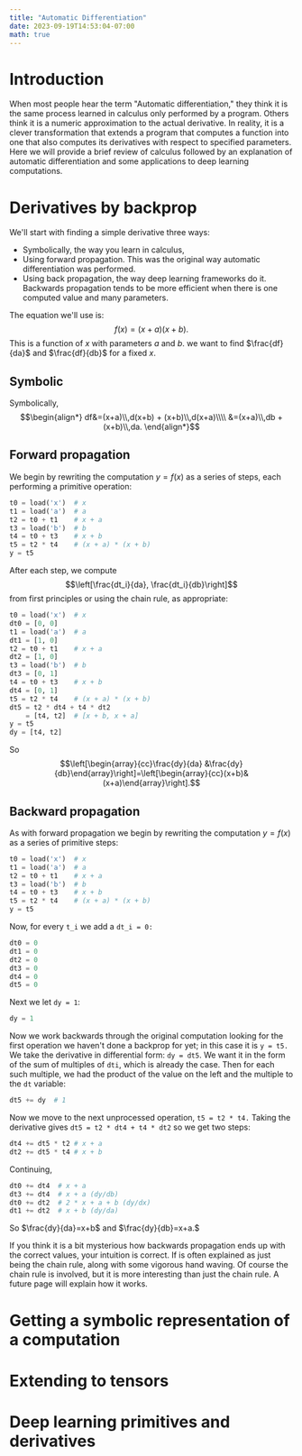 ```yaml
---
title: "Automatic Differentiation"
date: 2023-09-19T14:53:04-07:00
math: true
---
```

# Introduction

When most people hear the term "Automatic differentiation," they think it is the same process learned in calculus only performed by a program. Others think it is a numeric approximation to the actual derivative. In reality, it is a clever transformation that extends a program that computes a function into one that also computes its derivatives with respect to specified parameters. Here we will provide a brief review of calculus followed by an explanation of automatic differentiation and some applications to deep learning computations.

# Derivatives by backprop

We'll start with finding a simple derivative three ways:
 - Symbolically, the way you learn in calculus,
 - Using forward propagation. This was the original way automatic differentiation was performed.
 - Using back propagation, the way deep learning frameworks do it. Backwards propagation tends to be more efficient when there is one computed value and many parameters.

The equation we'll use is:
$$f(x)=(x+a)(x+b).$$
This is a function of $x$ with parameters $a$ and $b.$ we want to find $\frac{df}{da}$ and $\frac{df}{db}$ for a fixed $x$.

## Symbolic

Symbolically,
$$\begin{align*}
df&=(x+a)\\,d(x+b) + (x+b)\\,d(x+a)\\\\
&=(x+a)\\,db + (x+b)\\,da.
\end{align*}$$

## Forward propagation

We begin by rewriting the computation $y=f(x)$ as a series of steps, each performing a primitive operation:
```python
t0 = load('x')  # x
t1 = load('a')  # a
t2 = t0 + t1    # x + a
t3 = load('b')  # b
t4 = t0 + t3    # x + b
t5 = t2 * t4    # (x + a) * (x + b)
y = t5
```
After each step, we compute 
$$\left[\frac{dt_i}{da}, \frac{dt_i}{db}\right]$$
from first principles or using the chain rule, as appropriate:

```python
t0 = load('x')  # x
dt0 = [0, 0]    
t1 = load('a')  # a
dt1 = [1, 0]
t2 = t0 + t1    # x + a
dt2 = [1, 0]
t3 = load('b')  # b
dt3 = [0, 1]
t4 = t0 + t3    # x + b
dt4 = [0, 1]
t5 = t2 * t4    # (x + a) * (x + b)
dt5 = t2 * dt4 + t4 * dt2
    = [t4, t2]  # [x + b, x + a]
y = t5
dy = [t4, t2]
```
So 
$$\left[\begin{array}{cc}\frac{dy}{da} &\frac{dy}{db}\end{array}\right]=\left[\begin{array}{cc}(x+b)&(x+a)\end{array}\right].$$

## Backward propagation

As with forward propagation we begin by rewriting the computation $y=f(x)$ as a series of primitive steps:
```python
t0 = load('x')  # x
t1 = load('a')  # a
t2 = t0 + t1    # x + a
t3 = load('b')  # b
t4 = t0 + t3    # x + b
t5 = t2 * t4    # (x + a) * (x + b)
y = t5
```
Now, for every `t_i` we add a `dt_i = 0:`
```python
dt0 = 0
dt1 = 0
dt2 = 0
dt3 = 0
dt4 = 0
dt5 = 0
```
Next we let `dy = 1`:
```python
dy = 1
```
Now we work backwards through the original computation looking for the first operation we haven't done a backprop for yet; in this case it is `y = t5.` We take the derivative in differential form: `dy = dt5`. We want it in the form of the sum of multiples of `dti`, which is already the case. Then for each such multiple, we had the product of the value on the left and the multiple to the `dt` variable:
```python
dt5 += dy  # 1
```
Now we move to the next unprocessed operation, `t5 = t2 * t4.` Taking the derivative gives `dt5 = t2 * dt4 + t4 * dt2` so we get two steps:
```python
dt4 += dt5 * t2 # x + a
dt2 += dt5 * t4 # x + b
```
Continuing,
```python
dt0 += dt4  # x + a
dt3 += dt4  # x + a (dy/db)
dt0 += dt2  # 2 * x + a + b (dy/dx)
dt1 += dt2  # x + b (dy/da)
```
So $\frac{dy}{da}=x+b$ and $\frac{dy}{db}=x+a.$

If you think it is a bit mysterious how backwards propagation ends up with the correct values, your intuition is correct. If is often explained as just being the chain rule, along with some vigorous hand waving. Of course the chain rule is involved, but it is more interesting than just the chain rule. A future page will explain how it works.

# Getting a symbolic representation of a computation

# Extending to tensors

# Deep learning primitives and derivatives
